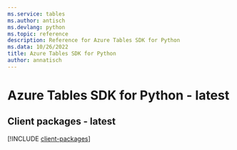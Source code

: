 ```yaml
---
ms.service: tables
ms.author: antisch
ms.devlang: python
ms.topic: reference
description: Reference for Azure Tables SDK for Python
ms.data: 10/26/2022
title: Azure Tables SDK for Python
author: annatisch
---
```

# Azure Tables SDK for Python - latest

## Client packages - latest
[!INCLUDE [client-packages](tables-client-index.md)]